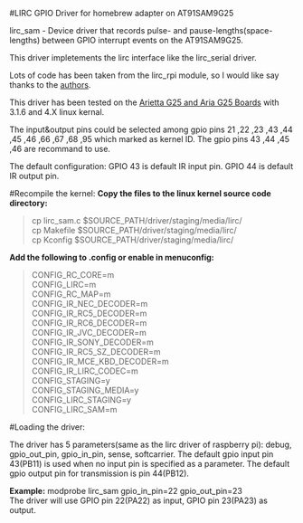 #LIRC GPIO Driver for homebrew adapter on AT91SAM9G25

lirc_sam - Device driver that records pulse- and pause-lengths(space-lengths) between GPIO interrupt events on the AT91SAM9G25.

This driver impletements the lirc interface like the lirc_serial driver.

Lots of code has been taken from the lirc_rpi module, so I would like say thanks to the [authors](http://aron.ws).

This driver has been tested on the [Arietta G25 and Aria G25 Boards](http://www.acmesystems.it/) with 3.1.6 and 4.X linux kernal.

The input&output pins could be selected among gpio pins 21 ,22 ,23 ,43 ,44 ,45 ,46 ,66 ,67 ,68 ,95 which marked as kernel ID. The gpio pins 43 ,44 ,45 ,46 are recommand to use.

The default configuration:
GPIO 43 is default IR input pin.
GPIO 44 is default IR output pin.

#Recompile the kernel:
**Copy the files to the linux kernel source code directory:**
>cp lirc_sam.c $SOURCE_PATH/driver/staging/media/lirc/  
>cp Makefile $SOURCE_PATH/driver/staging/media/lirc/  
>cp Kconfig $SOURCE_PATH/driver/staging/media/lirc/  

**Add the following to .config or enable in menuconfig:**
>CONFIG_RC_CORE=m  
>CONFIG_LIRC=m  
>CONFIG_RC_MAP=m  
>CONFIG_IR_NEC_DECODER=m  
>CONFIG_IR_RC5_DECODER=m  
>CONFIG_IR_RC6_DECODER=m  
>CONFIG_IR_JVC_DECODER=m  
>CONFIG_IR_SONY_DECODER=m  
>CONFIG_IR_RC5_SZ_DECODER=m  
>CONFIG_IR_MCE_KBD_DECODER=m  
>CONFIG_IR_LIRC_CODEC=m  
>CONFIG_STAGING=y  
>CONFIG_STAGING_MEDIA=y  
>CONFIG_LIRC_STAGING=y  
>CONFIG_LIRC_SAM=m  

#Loading the driver:

The driver has 5 parameters(same as the lirc driver of raspberry pi): debug, gpio_out_pin, gpio_in_pin, sense, softcarrier.
The default gpio input pin 43(PB11) is used when no input pin is specified as a parameter. The default gpio output pin for transmission is pin 44(PB12). 

**Example:**
modprobe lirc_sam gpio_in_pin=22 gpio_out_pin=23  
The driver will use GPIO pin 22(PA22) as input, GPIO pin 23(PA23) as output.


